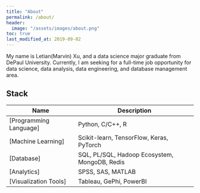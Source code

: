 ```yaml
---
title: "About"
permalink: /about/
header:
  image: "/assets/images/about.png"
toc: true
last_modified_at: 2019-09-02
---
```


My name is Letian(Marvin) Xu, and a data science major graduate from DePaul University. Currently, I am seeking for a full-time job opportunity for data science, data analysis, data engineering, and database management area.



## Stack

| Name                                        | Description                                         |
| ------------------------------------------- |-----------------------------------------------------|
| [Programming Language] | Python, C/C++, R |
| [Machine Learning] | Scikit-learn, TensorFlow, Keras, PyTorch |
| [Database] | SQL, PL/SQL, Hadoop Ecosystem, MongoDB, Redis |
| [Analytics] | SPSS, SAS, MATLAB |
| [Visualization Tools] | Tableau, GePhi, PowerBI |

<!-- [develop-archive]]: {{ "/develop/" | relative_url }}

[ml-archive]: {{ "/ml/" | relative_url }}

[database-archive]: {{ "/database/" | relative_url }}

[analytics-archive]: {{ "/analytics/" | relative_url }}

[visual-archive]: {{ "/visual/" | relative_url }} -->